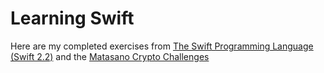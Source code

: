 Learning Swift
==============

Here are my completed exercises from [The Swift Programming Language (Swift 2.2)](https://swift.org/documentation/TheSwiftProgrammingLanguage(Swift2.2).epub) and the [Matasano Crypto Challenges](http://cryptopals.com)
  

